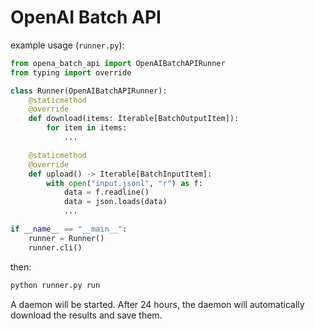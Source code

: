 # OpenAI Batch API

example usage (`runner.py`):

```python
from opena_batch_api import OpenAIBatchAPIRunner
from typing import override

class Runner(OpenAIBatchAPIRunner):
    @staticmethod
    @override
    def download(items: Iterable[BatchOutputItem]):
        for item in items:
            ...

    @staticmethod
    @override
    def upload() -> Iterable[BatchInputItem]:
        with open("input.jsonl", "r") as f:
            data = f.readline()
            data = json.loads(data)
            ...

if __name__ == "__main__":
    runner = Runner()
    runner.cli()
```

then:

```sh
python runner.py run
```

A daemon will be started. After 24 hours, the daemon will automatically download the results and save them.